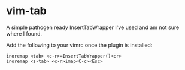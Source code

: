 # vim-tab

A simple pathogen ready InsertTabWrapper I've used and am not sure where I
found.

Add the following to your vimrc once the plugin is installed:

    inoremap <tab> <c-r>=InsertTabWrapper()<cr>
    inoremap <s-tab> <c-n>imap<C-c><Esc>
